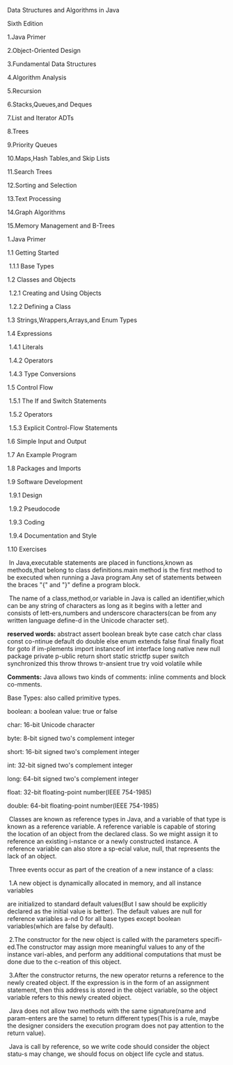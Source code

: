 Data Structures and Algorithms in Java  

Sixth Edition 

1.Java Primer

2.Object-Oriented Design

3.Fundamental Data Structures

4.Algorithm Analysis

5.Recursion

6.Stacks,Queues,and Deques

7.List and Iterator ADTs

8.Trees

9.Priority Queues

10.Maps,Hash Tables,and Skip Lists

11.Search Trees

12.Sorting and Selection

13.Text Processing

14.Graph Algorithms

15.Memory Management and B-Trees



1.Java Primer

1.1 Getting Started

​		1.1.1 Base Types

1.2 Classes and Objects

​		1.2.1 Creating and Using Objects

​		1.2.2 Defining a Class

1.3 Strings,Wrappers,Arrays,and Enum Types

1.4 Expressions

​		1.4.1 Literals

​		1.4.2 Operators

​		1.4.3 Type Conversions

1.5 Control Flow

​		1.5.1 The If and Switch Statements

​		1.5.2 Operators

​		1.5.3 Explicit Control-Flow Statements

1.6 Simple Input and Output

1.7 An Example Program

1.8 Packages and Imports

1.9 Software Development

​		1.9.1 Design

​		1.9.2 Pseudocode

​		1.9.3 Coding

​		1.9.4 Documentation and Style

1.10 Exercises

​	In Java,executable statements are placed in functions,known as methods,that belong to class definitions.main method is the first method to be executed when running a Java program.Any set of statements between the braces "{" and "}" define a program block.

​	The name of a class,method,or variable in Java is called an identifier,which can be any string of characters as long as it begins with a letter and consists of lett-ers,numbers and underscore characters(can be from any written language define-d in the Unicode character set). 

**reserved words:** abstract assert boolean break byte case catch char class const co-ntinue default do double else enum extends false final finally float for goto if im-plements import instanceof int interface long native new null package private p-ublic return short static strictfp super switch synchronized this throw throws tr-ansient true try void volatile while

**Comments:** Java allows two kinds of comments: inline comments and block co-mments.

Base Types: also called primitive types.

boolean: a boolean value: true or false

char: 16-bit Unicode character

byte: 8-bit signed two's complement integer

short: 16-bit signed two's complement integer

int: 32-bit signed two's complement integer

long: 64-bit signed two's complement integer

float: 32-bit floating-point number(IEEE 754-1985)

double: 64-bit floating-point number(IEEE 754-1985)

​		Classes are known as reference types in Java, and a variable of that type is known as a reference variable. A reference variable is capable of storing the location of an object from the declared class. So we might assign it to reference an existing i-nstance or a newly constructed instance. A reference variable can also store a sp-ecial value, null, that represents the lack of an object.

​		Three events occur as part of the creation of a new instance of a class:

​		1.A new object is dynamically allocated in memory, and all instance variables      

are  initialized to standard  default values(But I saw should be explicitly declared as the initial value is better). The default values are null for reference variables a-nd 0 for all base types except boolean variables(which are false by default).

​		2.The constructor for the new object is called with the parameters specifi-ed.The constructor may assign more meaningful values to any of the instance vari-ables, and perform any additional computations that must be done due to the c-reation of this object.

​		3.After the constructor returns, the new operator returns a reference to the newly created object. If the expression is in the form of an assignment statement, then this address is stored in the object variable, so the object variable refers to this newly created object.

​		Java does not allow two methods with the same signature(name and param-enters are the same) to return different types(This is a  rule, maybe the designer considers the execution program does not pay attention to the return value).

​		Java is call by reference,  so we write code should consider the object statu-s may change, we should focus on object life cycle and status.

